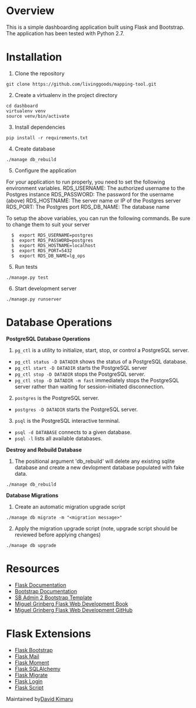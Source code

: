 # Overview

This is a simple dashboarding application built using Flask and Bootstrap.  The application has been tested with Python 2.7.



# Installation

1. Clone the repository

  ```
  git clone https://github.com/livinggoods/mapping-tool.git
  ```

2. Create a virtualenv in the project directory

  ```
  cd dashboard
  virtualenv venv
  source venv/bin/activate
  ```

3. Install dependencies

  ```
  pip install -r requirements.txt
  ```

4. Create database

  ```
  ./manage db_rebuild
  ```

5. Configure the application

For your application to run properly, you need to set the following environment variables.
RDS_USERNAME: The authorized username to the Postgres instance
RDS_PASSWORD: The password for the username (above)
RDS_HOSTNAME: The server name or IP of the Postgres server
RDS_PORT: The Postgres port
RDS_DB_NAME: The database name

To setup the above variables, you can run the following commands. Be sure to change them to suit your server
```
  $  export RDS_USERNAME=postgres
  $  export RDS_PASSWORD=postgres
  $  export RDS_HOSTNAME=localhost
  $  export RDS_PORT=5432
  $  export RDS_DB_NAME=lg_ops
```

5. Run tests

  ```
  ./manage.py test
  ```

6. Start development server

  ```
  ./manage.py runserver
  ```

# Database Operations

**PostgreSQL Database Operations**

1. `pg_ctl` is a utility to initialize, start, stop, or control a PostgreSQL server.
  * `pg_ctl status -D DATADIR` shows the status of a PostgreSQL database.
  * `pg_ctl start -D DATADIR` starts the PostgreSQL server
  * `pg_ctl stop -D DATADIR` stops the PostgreSQL server.
  * `pg_ctl stop -D DATADIR -m fast` immediately stops the PostgreSQL server rather than waiting for session-initiated disconnection.
2. `postgres` is the PostgreSQL server.
  * `postgres -D DATADIR` starts the PostgreSQL server.
3. `psql` is the PostgreSQL interactive terminal.
  * `psql -d DATABASE` connects to a given database.
  * `psql -l` lists all available databases.

**Destroy and Rebuild Database**

1. The positional argument 'db_rebuild' will delete any existing sqlite database and create a new devlopment database populated with fake data.

  ```
  ./manage db_rebuild
  ```

**Database Migrations**

1. Create an automatic migration upgrade script

  ```
  ./manage db migrate -m "<migration message>"
  ```

2. Apply the migration upgrade script (note, upgrade script should be reviewed before applying changes)

  ```
  ./manage db upgrade
  ```

# Resources

* [Flask Documentation](http://flask.pocoo.org/)
* [Bootstrap Documentation](http://getbootstrap.com/)
* [SB Admin 2 Bootstrap Template](http://startbootstrap.com/template-overviews/sb-admin-2/)
* [Miguel Grinberg Flask Web Development Book](http://www.flaskbook.com/)
* [Miguel Grinberg Flask Web Development GitHub](https://github.com/miguelgrinberg/flasky)

# Flask Extensions
* [Flask Bootstrap](http://pythonhosted.org/Flask-Bootstrap/)
* [Flask Mail](https://pythonhosted.org/Flask-Mail/)
* [Flask Moment](https://github.com/miguelgrinberg/flask-moment/)
* [Flask SQLAlchemy](https://pythonhosted.org/Flask-SQLAlchemy/)
* [Flask Migrate](https://flask-migrate.readthedocs.org/en/latest/)
* [Flask Login](https://flask-login.readthedocs.org/en/latest/)
* [Flask Script](http://flask-script.readthedocs.org/en/latest/)

Maintained by[David Kimaru](mailto:kimarudg@gmail.com)
